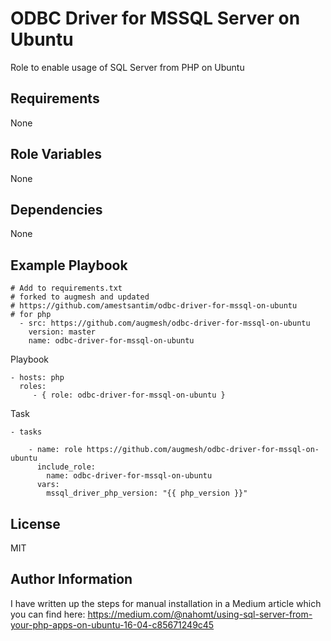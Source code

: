 ODBC Driver for MSSQL Server on Ubuntu
=========

Role to enable usage of SQL Server from PHP on Ubuntu

Requirements
------------

None

Role Variables
--------------

None

Dependencies
------------

None

Example Playbook
----------------

    # Add to requirements.txt
    # forked to augmesh and updated
    # https://github.com/amestsantim/odbc-driver-for-mssql-on-ubuntu
    # for php
      - src: https://github.com/augmesh/odbc-driver-for-mssql-on-ubuntu
        version: master
        name: odbc-driver-for-mssql-on-ubuntu

   Playbook
    
    - hosts: php
      roles:
         - { role: odbc-driver-for-mssql-on-ubuntu }
   
   Task

    - tasks
    
        - name: role https://github.com/augmesh/odbc-driver-for-mssql-on-ubuntu
          include_role:
            name: odbc-driver-for-mssql-on-ubuntu
          vars:
            mssql_driver_php_version: "{{ php_version }}"
        

License
-------

MIT

Author Information
------------------

I have written up the steps for manual installation in a Medium article which you can find here:
https://medium.com/@nahomt/using-sql-server-from-your-php-apps-on-ubuntu-16-04-c85671249c45
